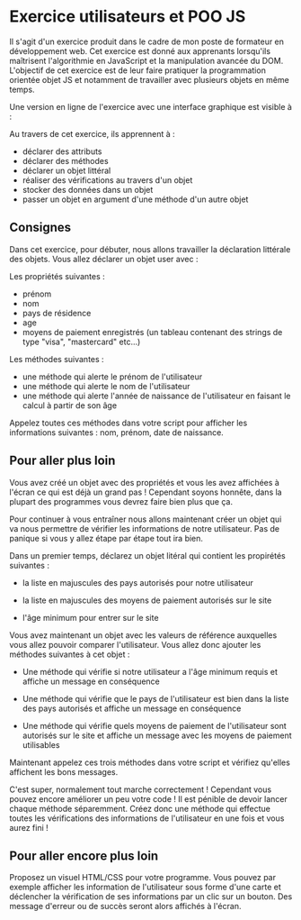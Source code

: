# Exercice utilisateurs et POO JS

Il s'agit d'un exercice produit dans le cadre de mon poste de formateur en développement web. Cet exercice est donné aux apprenants lorsqu'ils maîtrisent l'algorithmie en JavaScript et la manipulation avancée du DOM. L'objectif de cet exercice est de leur faire pratiquer la programmation orientée objet JS et notamment de travailler avec plusieurs objets en même temps.

Une version en ligne de l'exercice avec une interface graphique est visible à :

Au travers de cet exercice, ils apprennent à :
- déclarer des attributs
- déclarer des méthodes
- déclarer un objet littéral  
- réaliser des vérifications au travers d'un objet
- stocker des données dans un objet
- passer un objet en argument d'une méthode d'un autre objet


## Consignes

Dans cet exercice, pour débuter, nous allons travailler la déclaration littérale des objets. Vous allez déclarer un objet user avec :

Les propriétés suivantes :

- prénom
- nom
- pays de résidence
- age
- moyens de paiement enregistrés (un tableau contenant des strings de type "visa", "mastercard" etc...)

Les méthodes suivantes :

- une méthode qui alerte le prénom de l'utilisateur
- une méthode qui alerte le nom de l'utilisateur
- une méthode qui alerte l'année de naissance de l'utilisateur en faisant le calcul à partir de son âge

Appelez toutes ces méthodes dans votre script pour afficher les informations suivantes : nom, prénom, date de naissance.

## Pour aller plus loin

Vous avez créé un objet avec des propriétés et vous les avez affichées à l'écran ce qui est déjà un grand pas ! Cependant soyons honnête, dans la plupart des programmes vous devrez faire bien plus que ça.

Pour continuer à vous entraîner nous allons maintenant créer un objet qui va nous permettre de vérifier les informations de notre utilisateur. Pas de panique si vous y allez étape par étape tout ira bien.

Dans un premier temps, déclarez un objet litéral qui contient les propirétés suivantes :

- la liste en majuscules des pays autorisés pour notre utilisateur

- la liste en majuscules des moyens de paiement autorisés sur le site

- l'âge minimum pour entrer sur le site

Vous avez maintenant un objet avec les valeurs de référence auxquelles vous allez pouvoir comparer l'utilisateur. Vous allez donc ajouter les méthodes suivantes à cet objet :

- Une méthode qui vérifie si notre utilisateur a l'âge minimum requis et affiche un message en conséquence

- Une méthode qui vérifie que le pays de l'utilisateur est bien dans la liste des pays autorisés et affiche un message en conséquence

- Une méthode qui vérifie quels moyens de paiement de l'utilisateur sont autorisés sur le site et affiche un message avec les moyens de paiement utilisables

Maintenant appelez ces trois méthodes dans votre script et vérifiez qu'elles affichent les bons messages.

C'est super, normalement tout marche correctement ! Cependant vous pouvez encore améliorer un peu votre code ! Il est pénible de devoir lancer chaque méthode séparemment. Créez donc une méthode qui effectue toutes les vérifications des informations de l'utilisateur en une fois et vous aurez fini !

## Pour aller encore plus loin

Proposez un visuel HTML/CSS pour votre programme. Vous pouvez par exemple afficher les information de l'utilisateur sous forme d'une carte et déclencher la vérification de ses informations par un clic sur un bouton. Des message d'erreur ou de succès seront alors affichés à l'écran.
